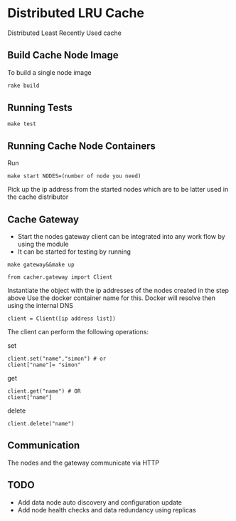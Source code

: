 # Distributed LRU Cache
Distributed Least Recently Used cache


## Build Cache Node Image
To build a single node image

```bash
rake build
```

## Running Tests 
```
make test 
```


## Running Cache Node Containers
Run

```
make start NODES=(number of node you need)
```
Pick up the ip address from the started nodes which are to be latter used in the cache distributor

## Cache Gateway
- Start the nodes gateway client can be integrated into any  work flow by using the module
- It can be started for testing by running 

```
make gateway&&make up
```

```
from cacher.gateway import Client
```
Instantiate the object with the ip addresses of the nodes created in the step above 
Use the docker container name for this. Docker will resolve then using the internal DNS

```
client = Client([ip address list])
```

The client can perform the following operations:

set

```
client.set("name","simon") # or 
client["name"]= "simon"
```

get
```
client.get("name") # OR 
client["name"]
```
delete
```
client.delete("name")
```
## Communication
The nodes and the gateway communicate via HTTP

## TODO
- Add data node auto discovery and configuration update 
- Add node health checks and data redundancy using replicas
